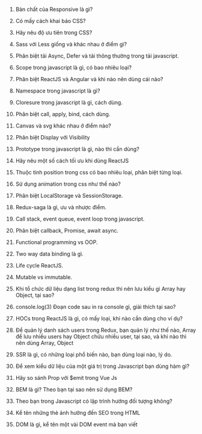 1. Bản chất của Responsive là gì?

2. Có mấy cách khai báo CSS?

3. Hãy nêu độ ưu tiên trong CSS?

4. Sass với Less giống và khác nhau ở điểm gì?

5. Phân biệt tải Async, Defer và tải thông thường trong tải javascript.

6. Scope trong javascript là gì, có bao nhiêu loại?

7. Phân biệt ReactJS và Angular và khi nào nên dùng cái nào?

8. Namespace trong javascript là gì?

9. Cloresure trong javascript là gì, cách dùng.

10. Phân biệt call, apply, bind, cách dùng.

11. Canvas và svg khác nhau ở điểm nào?

12. Phân biệt Display với Visibility

13. Prototype trong javascript là gì, nào thì cần dùng?

14. Hãy nêu một số cách tối ưu khi dùng ReactJS

15. Thuộc tính position trong css có bao nhiêu loại, phân biệt từng loại.

16. Sử dụng animation trong css như thế nào?

17. Phân biệt LocalStorage và SessionStorage.

18. Redux-saga là gì, ưu và nhược điểm.

19. Call stack, event queue, event loop trong javascript.

20. Phân biệt callback, Promise, await async.

21. Functional programming vs OOP.

22. Two way data binding là gì.

23. Life cycle ReactJS.
 
24. Mutable vs immutable.
 
25. Khi tổ chức dữ liệu dạng list trong redux thì nên lưu kiểu gì Array hay Object, tại sao?

26. console.log(3) Đoạn code sau in ra console gì, giải thích tại sao?

27. HOCs trong ReactJS là gì, có mấy loại, khi nào cần dùng cho ví dụ?

28. Để quản lý danh sách users trong Redux, bạn quản lý như thế nào, Array để lưu nhiều users hay Object chứu nhiều user, tại sao, và khi nào thì nên dùng Array, Object

29. SSR là gì, có những loại phổ biến nào, bạn dùng loại nào, lý do.

30. Để xem kiểu dữ liệu của một giá trị trong Javascript bạn dùng hàm gì?

31. Hãy so sánh Prop với $emit trong Vue Js

32. BEM là gì? Theo bạn tại sao nên sử dụng BEM?

33. Theo bạn trong Javascript có lập trình hướng đối tượng không?

34. Kể tên những thẻ ảnh hưởng đến SEO trong HTML

35. DOM là gì, kể tên một vài DOM event mà bạn viết
